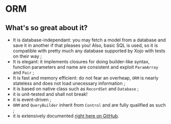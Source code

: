 # ORM


What's so great about it?
-------------------------
* It is database-independant: you may fetch a model from a database and save it 
in another if that pleases you! Also, basic SQL is used, so it is compatible 
with pretty much any database supported by Xojo with tests on their way ;
* It is elegant: it implements closures for doing builder-like syntax, function 
parameters and name are consistent and exploit `ParamArray` and `Pair` ;
* It is fast and memory efficient: do not fear an overheap, `ORM` is nearly 
stateless and does not load unecessary information ;
* it is based on native class such as `RecordSet` and `Database` ;
* it is unit-tested and shall not break! 
* it is event-driven ;
* `ORM` and `QueryBuilder` inherit from `Control` and are fully qualified as 
such ;
* it is extensively documented [right here on GitHub](Home).
